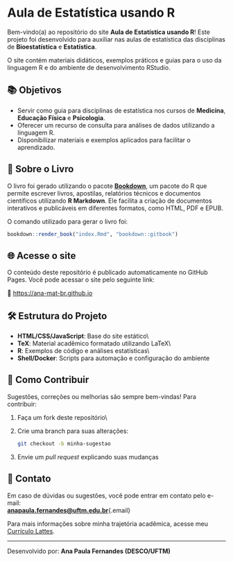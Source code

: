 # Aula de Estatística usando R

Bem-vindo(a) ao repositório do site **Aula de Estatística usando R**! Este projeto foi desenvolvido para auxiliar nas aulas de estatística das disciplinas de **Bioestatística** e **Estatística**.

O site contém materiais didáticos, exemplos práticos e guias para o uso da linguagem R e do ambiente de desenvolvimento RStudio.

## 📚 Objetivos

-   Servir como guia para disciplinas de estatística nos cursos de **Medicina**, **Educação Física** e **Psicologia**.
-   Oferecer um recurso de consulta para análises de dados utilizando a linguagem R.
-   Disponibilizar materiais e exemplos aplicados para facilitar o aprendizado.

## 📘 Sobre o Livro

O livro foi gerado utilizando o pacote [**Bookdown**](https://bookdown.org/), um pacote do R que permite escrever livros, apostilas, relatórios técnicos e documentos científicos utilizando **R Markdown**. Ele facilita a criação de documentos interativos e publicáveis em diferentes formatos, como HTML, PDF e EPUB.

O comando utilizado para gerar o livro foi:

``` r
bookdown::render_book("index.Rmd", "bookdown::gitbook")
```

## 🌐 Acesse o site

O conteúdo deste repositório é publicado automaticamente no GitHub Pages. Você pode acessar o site pelo seguinte link:

🔗 <https://ana-mat-br.github.io>

## 🛠️ Estrutura do Projeto

-   **HTML/CSS/JavaScript**: Base do site estático\
-   **TeX**: Material acadêmico formatado utilizando LaTeX\
-   **R**: Exemplos de código e análises estatísticas\
-   **Shell/Docker**: Scripts para automação e configuração do ambiente

## 🚀 Como Contribuir

Sugestões, correções ou melhorias são sempre bem-vindas! Para contribuir:

1.  Faça um fork deste repositório\

2.  Crie uma branch para suas alterações:

    ``` bash
    git checkout -b minha-sugestao
    ```

3.  Envie um *pull request* explicando suas mudanças

## 📧 Contato

Em caso de dúvidas ou sugestões, você pode entrar em contato pelo e-mail:\
[**anapaula.fernandes\@uftm.edu.br**](mailto:anapaula.fernandes@uftm.edu.br){.email}

Para mais informações sobre minha trajetória acadêmica, acesse meu [Currículo Lattes](http://lattes.cnpq.br).

------------------------------------------------------------------------

Desenvolvido por: **Ana Paula Fernandes (DESCO/UFTM)**
